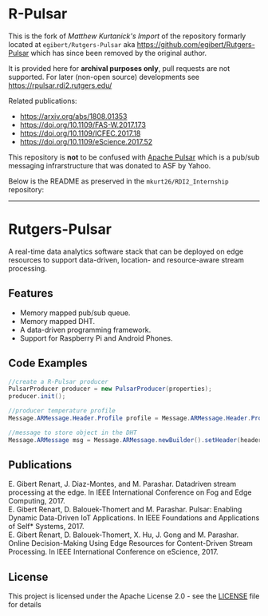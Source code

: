 # R-Pulsar

This is the fork of _Matthew Kurtanick's Import_ of the repository formarly located at `egibert/Rutgers-Pulsar` aka <https://github.com/egibert/Rutgers-Pulsar> which has since been removed by the original author.

It is provided here for **archival purposes only**, pull requests are not supported. For later (non-open source) developments see <https://rpulsar.rdi2.rutgers.edu/>

Related publications:

* <https://arxiv.org/abs/1808.01353>
* <https://doi.org/10.1109/FAS-W.2017.173>
* <https://doi.org/10.1109/ICFEC.2017.18>
* <https://doi.org/10.1109/eScience.2017.52>


This repository is **not** to be confused with [Apache Pulsar](http://pulsar.apache.org/) which is a pub/sub messaging infrarstructure that was donated to ASF by Yahoo.

Below is the README as preserved in the `mkurt26/RDI2_Internship` repository:

-----


# Rutgers-Pulsar
A real-time data analytics software stack that can be deployed on edge resources to support data-driven, location- and resource-aware stream processing.

## Features
* Memory mapped pub/sub queue.
* Memory mapped DHT.
* A data-driven programming framework.
* Support for Raspberry Pi and Android Phones.

## Code Examples
```java
//create a R-Pulsar producer
PulsarProducer producer = new PulsarProducer(properties);
producer.init();

//producer temperature profile
Message.ARMessage.Header.Profile profile = Message.ARMessage.Header.Profile.newBuilder().addSingle("temperature").addSingle("fahrenheit").build();

//message to store object in the DHT
Message.ARMessage msg = Message.ARMessage.newBuilder().setHeader(header).setAction(Message.ARMessage.Action.STORE_DATA).addAllPayload(payloadList).build();
```

## Publications
E. Gibert Renart, J. Diaz-Montes, and M. Parashar. Datadriven stream processing at the edge. In IEEE International Conference on Fog and Edge Computing, 2017.<br />
E. Gibert Renart, D. Balouek-Thomert and M. Parashar. Pulsar: Enabling Dynamic Data-Driven IoT Applications. In IEEE Foundations and Applications of Self* Systems, 2017.<br />
E. Gibert Renart, D. Balouek-Thomert, X. Hu, J. Gong and M. Parashar. Online Decision-Making Using Edge Resources for Content-Driven Stream Processing. In IEEE International Conference on eScience, 2017.<br />

## License
This project is licensed under the Apache License 2.0 - see the [LICENSE](LICENSE) file for details




